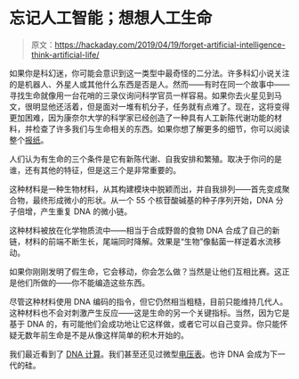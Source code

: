 # 忘记人工智能；想想人工生命

> 原文：<https://hackaday.com/2019/04/19/forget-artificial-intelligence-think-artificial-life/>

如果你是科幻迷，你可能会意识到这一类型中最奇怪的二分法。许多科幻小说关注的是机器人、外星人或其他什么东西是否是人。然而——有时在同一个故事中——寻找生命就像用一台花哨的三录仪询问科学官员一样容易。如果你去火星见到马文，很明显他还活着，但是面对一堆有机分子，任务就有点难了。现在，这将变得更加困难，因为康奈尔大学的科学家已经创造了一种具有人工新陈代谢功能的材料，并检查了许多我们与生命相关的东西。如果你想了解更多的细节，你可以阅读整个[报纸](https://robotics.sciencemag.org/content/4/29/eaaw3512)。

人们认为有生命的三个条件是它有新陈代谢、自我安排和繁殖。取决于你问的是谁，还有其他的特征，但是这三个是非常重要的。

这种材料是一种生物材料，从其构建模块中脱颖而出，并自我排列——首先变成聚合物，最终形成微小的形状。从一个 55 个核苷酸碱基的种子序列开始，DNA 分子倍增，产生重复 DNA 的微小链。

这种材料被放在化学物质流中——相当于合成野兽的食物 DNA 合成了自己的新链，材料的前端不断生长，尾端同时降解。效果是“生物”像黏菌一样逆着水流移动。

如果你刚刚发明了假生命，它会移动，你会怎么做？当然是让他们互相比赛。这正是他们所做的——你不能编造这些东西。

尽管这种材料使用 DNA 编码的指令，但它仍然相当粗糙，目前只能维持几代人。这种材料也不会对刺激产生反应——这是生命的另一个关键指标。当然，因为它是基于 DNA 的，有可能他们会成功地让它这样做，或者它可以自己变异。你只能怀疑无数年前生命是不是从像这样简单的积木开始的。

我们最近看到了 [DNA 计算](https://hackaday.com/2019/03/30/dna-computers-are-in-the-lab-now/)。我们甚至还见过微型[电压表](https://hackaday.com/2019/01/28/tiny-voltmeter-uses-dna/)。也许 DNA 会成为下一代的硅。